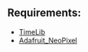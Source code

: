 ## Requirements:
- [TimeLib](https://github.com/PaulStoffregen/Time)
- [Adafruit_NeoPixel](https://github.com/adafruit/Adafruit_NeoPixel)
